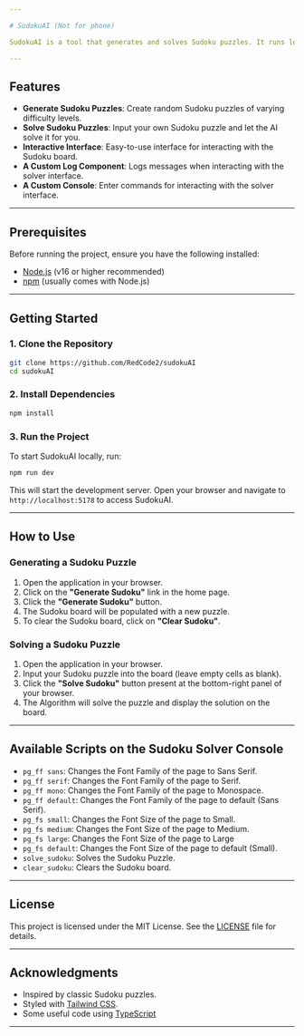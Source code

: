 ```yaml
---

# SudokuAI (Not for phone)

SudokuAI is a tool that generates and solves Sudoku puzzles. It runs locally on your machine and provides an interactive interface for solving or generating Sudoku puzzles.

---
```


## Features

- **Generate Sudoku Puzzles**: Create random Sudoku puzzles of varying difficulty levels.
- **Solve Sudoku Puzzles**: Input your own Sudoku puzzle and let the AI solve it for you.
- **Interactive Interface**: Easy-to-use interface for interacting with the Sudoku board.
- **A Custom Log Component**: Logs messages when interacting with the solver interface.
- **A Custom Console**: Enter commands for interacting with the solver interface.

---

## Prerequisites

Before running the project, ensure you have the following installed:

- [Node.js](https://nodejs.org/) (v16 or higher recommended)
- [npm](https://www.npmjs.com/) (usually comes with Node.js)

---

## Getting Started

### 1. Clone the Repository

```bash
git clone https://github.com/RedCode2/sudokuAI
cd sudokuAI
```

### 2. Install Dependencies

```bash
npm install
```

### 3. Run the Project

To start SudokuAI locally, run:

```bash
npm run dev
```

This will start the development server. Open your browser and navigate to `http://localhost:5178` to access SudokuAI.

---

## How to Use

### Generating a Sudoku Puzzle

1. Open the application in your browser.
2. Click on the **"Generate Sudoku"** link in the home page.
3. Click the **"Generate Sudoku"** button.
4. The Sudoku board will be populated with a new puzzle.
5. To clear the Sudoku board, click on **"Clear Sudoku"**.

### Solving a Sudoku Puzzle

1. Open the application in your browser.
2. Input your Sudoku puzzle into the board (leave empty cells as blank).
3. Click the **"Solve Sudoku"** button present at the bottom-right panel of your browser.
4. The Algorithm will solve the puzzle and display the solution on the board.

---

## Available Scripts on the Sudoku Solver Console

- `pg_ff sans`: Changes the Font Family of the page to Sans Serif.
- `pg_ff serif`: Changes the Font Family of the page to Serif.
- `pg_ff mono`: Changes the Font Family of the page to Monospace.
- `pg_ff default`: Changes the Font Family of the page to default (Sans Serif).
- `pg_fs small`: Changes the Font Size of the page to Small.
- `pg_fs medium`: Changes the Font Size of the page to Medium.
- `pg_fs large`: Changes the Font Size of the page to Large
- `pg_fs default`: Changes the Font Size of the page to default (Small).
- `solve_sudoku`: Solves the Sudoku Puzzle.
- `clear_sudoku`: Clears the Sudoku board.

---

## License

This project is licensed under the MIT License. See the [LICENSE](LICENSE) file for details.

---

## Acknowledgments

- Inspired by classic Sudoku puzzles.
- Styled with [Tailwind CSS](https://tailwindcss.com/).
- Some useful code using [TypeScript](https://www.typescriptlang.org/)

---

